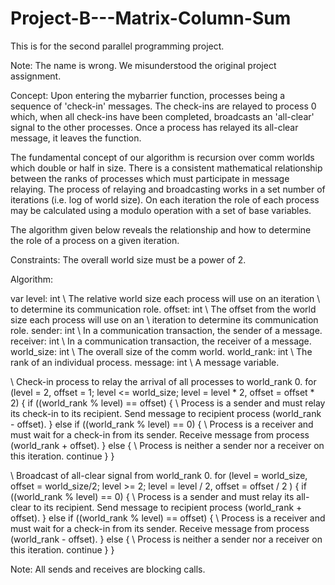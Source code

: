 # Project-B---Matrix-Column-Sum
This is for the second parallel programming project.

Note: The name is wrong. We misunderstood the original project assignment.

Concept: Upon entering the mybarrier function, processes being a sequence of
'check-in' messages. The check-ins are relayed to process 0 which, when all
check-ins have been completed, broadcasts an 'all-clear' signal to the other
processes. Once a process has relayed its all-clear message, it leaves the
function.

The fundamental concept of our algorithm is recursion over comm worlds which
double or half in size. There is a consistent mathematical relationship
between the ranks of processes which must participate in message relaying. The
process of relaying and broadcasting works in a set number of iterations (i.e.
log of world size). On each iteration the role of each process may be
calculated using a modulo operation with a set of base variables.

The algorithm given below reveals the relationship and how to determine the
role of a process on a given iteration.

Constraints: The overall world size must be a power of 2.

Algorithm:

var level: int \\ The relative world size each process will use on an iteration
               \\ to determine its communication role.
    offset: int \\ The offset from the world size each process will use on an
                \\ iteration to determine its communication role.
    sender: int \\ In a communication transaction, the sender of a message.
    receiver: int \\ In a communication transaction, the receiver of a message.
    world_size: int \\ The overall size of the comm world.
    world_rank: int \\ The rank of an individual process.
    message: int \\ A message variable.

\\ Check-in process to relay the arrival of all processes to world_rank 0.
for (level = 2,
     offset = 1;
     level <= world_size;
     level = level * 2,
     offset = offset * 2)
{
  if ((world_rank % level) == offset)
  {
    \\ Process is a sender and must relay its check-in to its recipient.
    Send message to recipient process (world_rank - offset).
  }
  else if ((world_rank % level) == 0)
  {
    \\ Process is a receiver and must wait for a check-in from its sender.
    Receive message from process (world_rank + offset).
  }
  else
  {
    \\ Process is neither a sender nor a receiver on this iteration.
    continue
  }
}

\\ Broadcast of all-clear signal from world_rank 0.
for (level = world_size,
     offset = world_size/2;
     level >= 2;
     level = level / 2,
     offset = offset / 2
     )
 {
   if ((world_rank % level) == 0)
   {
     \\ Process is a sender and must relay its all-clear to its recipient.
     Send message to recipient process (world_rank + offset).
   }
   else if ((world_rank % level) == offset)
   {
     \\ Process is a receiver and must wait for a check-in from its sender.
     Receive message from process (world_rank - offset).
   }
   else
   {
     \\ Process is neither a sender nor a receiver on this iteration.
     continue
   }
 }

Note: All sends and receives are blocking calls.
